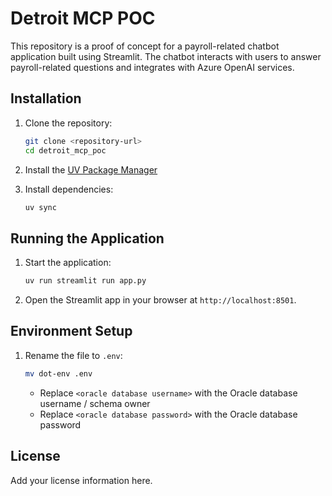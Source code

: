 # Detroit MCP POC

This repository is a proof of concept for a payroll-related chatbot application built using Streamlit. The chatbot interacts with users to answer payroll-related questions and integrates with Azure OpenAI services.

## Installation

1. Clone the repository:
   ```bash
   git clone <repository-url>
   cd detroit_mcp_poc
   ```

3. Install the [UV Package Manager](https://docs.astral.sh/uv/getting-started/installation/)

2. Install dependencies:
   ```bash
   uv sync
   ```

## Running the Application

1. Start the application:
   ```bash
   uv run streamlit run app.py
   ```

2. Open the Streamlit app in your browser at `http://localhost:8501`.

## Environment Setup

1. Rename the file to `.env`:
   ```bash
   mv dot-env .env
   ```

   - Replace `<oracle database username>` with the Oracle database username / schema owner
   - Replace `<oracle database password>` with the Oracle database password

## License

Add your license information here.